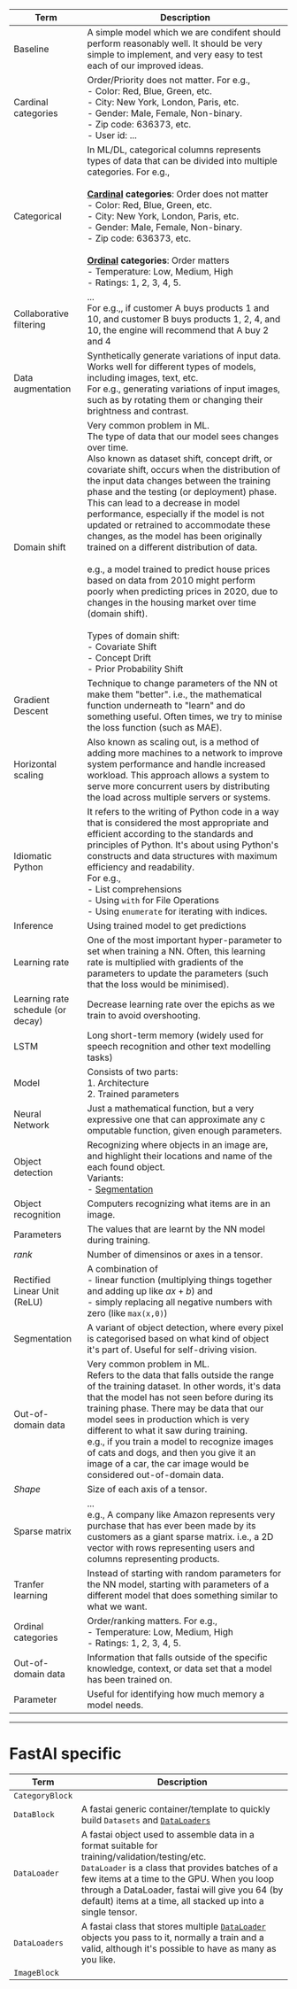 | Term | Description |
| - | - |
| Baseline | A simple model which we are condifent should perform reasonably well. It should be very simple to implement, and very easy to test each of our improved ideas. |
| <a id="cardinal"></a>Cardinal categories | Order/Priority does not matter. For e.g., <br>- Color: Red, Blue, Green, etc. <br>- City: New York, London, Paris, etc. <br>- Gender: Male, Female, Non-binary. <br>- Zip code: 636373, etc. <br> - User id: ... |  
| Categorical | In ML/DL, categorical columns represents types of data that can be divided into multiple categories. For e.g., <br><br><b>[Cardinal](#cardinal) categories</b>: Order does not matter<br>- Color: Red, Blue, Green, etc. <br>- City: New York, London, Paris, etc. <br>- Gender: Male, Female, Non-binary. <br>- Zip code: 636373, etc. <br> <br> <b>[Ordinal](#ordinal) categories</b>: Order matters<br>- Temperature: Low, Medium, High <br>- Ratings: 1, 2, 3, 4, 5. |
| Collaborative filtering | ... <br> For e.g.,, if customer A buys products 1 and 10, and customer B buys products 1, 2, 4, and 10, the engine will recommend that A buy 2 and 4 |
| Data augmentation | Synthetically generate variations of input data. Works well for different types of models, including images, text, etc. <br> For e.g., generating variations of input images, such as by rotating them or changing their brightness and contrast.  |
| Domain shift | Very common problem in ML.<br>The type of data that our model sees changes over time. <br> Also known as dataset shift, concept drift, or covariate shift, occurs when the distribution of the input data changes between the training phase and the testing (or deployment) phase. This can lead to a decrease in model performance, especially if the model is not updated or retrained to accommodate these changes, as the model has been originally trained on a different distribution of data. <br><br>e.g., a model trained to predict house prices based on data from 2010 might perform poorly when predicting prices in 2020, due to changes in the housing market over time (domain shift). <br><br>Types of domain shift:<br>- Covariate Shift<br>- Concept Drift<br>- Prior Probability Shift|
| Gradient Descent | Technique to change parameters of the NN ot make them "better". i.e., the mathematical function underneath to "learn" and do something useful. Often times, we try to minise the loss function (such as MAE). |
| Horizontal scaling | Also known as scaling out, is a method of adding more machines to a network to improve system performance and handle increased workload. This approach allows a system to serve more concurrent users by distributing the load across multiple servers or systems. | 
| Idiomatic Python | It refers to the writing of Python code in a way that is considered the most appropriate and efficient according to the standards and principles of Python. It's about using Python's constructs and data structures with maximum efficiency and readability. <br>For e.g., <br> - List comprehensions<br>- Using `with` for File Operations <br> - Using `enumerate` for iterating with indices. |
| Inference | Using trained model to get predictions |
| Learning rate |  One of the most important hyper-parameter to set when training a NN. Often, this learning rate is multiplied with gradients of the parameters to update the parameters (such that the loss would be minimised). |
| Learning rate schedule (or decay) | Decrease learning rate over the epichs as we train to avoid overshooting. |
| LSTM | Long short-term memory (widely used for speech recognition and other text modelling tasks) | 
| Model | Consists of two parts:<br>1. Architecture<br>2. Trained parameters |
| Neural Network | Just a mathematical function, but a very expressive one that can approximate any c omputable function, given enough parameters. |
| Object detection | Recognizing where objects in an image are, and highlight their locations and name of the each found object. <br> Variants: <br> - [Segmentation](#segmentation)|
| Object recognition | Computers recognizing what items are in an image. |
| Parameters | The values that are learnt by the NN model during training. |
| <i>rank</i> | Number of dimensinos or axes in a tensor. |
| Rectified Linear Unit (ReLU) | A combination of <br>- linear function (multiplying things together and adding up like $ax+b$) and <br> - simply replacing all negative numbers with zero (like `max(x,0)`)|
| <a id="segmentation"></a>Segmentation | A variant of object detection, where every pixel is categorised based on what kind of object it's part of. Useful for self-driving vision. |
| Out-of-domain data|  Very common problem in ML. <br>Refers to the data that falls outside the range of the training dataset. In other words, it's data that the model has not seen before during its training phase. There may be data that our model sees in production which is very different to what it saw during training.  <br>e.g., if you train a model to recognize images of cats and dogs, and then you give it an image of a car, the car image would be considered out-of-domain data. |
| <i>Shape</i> | Size of each axis of a tensor. |
| Sparse matrix | ... <br> e.g., A company like Amazon represents very purchase that has ever been made by its customers as a giant sparse matrix. i.e., a 2D vector with rows representing users and columns representing products.  |
| Tranfer learning | Instead of starting with random parameters for the NN model, starting with parameters of a different model that does something similar to what we want. |
| <a id="ordinal"></a> Ordinal categories | Order/ranking matters. For e.g., <br>- Temperature: Low, Medium, High <br>- Ratings: 1, 2, 3, 4, 5.
| Out-of-domain data | Information that falls outside of the specific knowledge, context, or data set that a model has been trained on. |
| Parameter | Useful for identifying how much memory a model needs. |

---
# FastAI specific
| Term | Description |
| - | - |
| `CategoryBlock` | |
| `DataBlock` | A fastai generic container/template to quickly build `Datasets` and [`DataLoaders`](#dataloaders) |
| <a id="dataloader"></a> `DataLoader` | A fastai object used to assemble data in a format suitable for training/validation/testing/etc.<br>`DataLoader` is a class that provides batches of a few items at a time to the GPU. When you loop through a DataLoader, fastai will give you 64 (by default) items at a time, all stacked up into a single tensor.
| <a id="dataloaders"></a>`DataLoaders` | A fastai class that stores multiple [`DataLoader`](#dataloader) objects you pass to it, normally a train and a valid, although it's possible to have as many as you like. |
| `ImageBlock` | | 